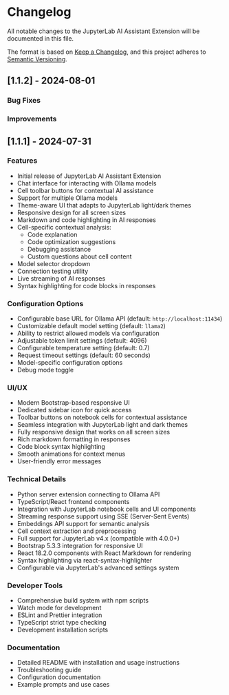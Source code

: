 # Changelog

All notable changes to the JupyterLab AI Assistant Extension will be documented in this file.

The format is based on [Keep a Changelog](https://keepachangelog.com/en/1.0.0/),
and this project adheres to [Semantic Versioning](https://semver.org/spec/v2.0.0.html).

## [1.1.2] - 2024-08-01

### Bug Fixes

### Improvements


## [1.1.1] - 2024-07-31

### Features
- Initial release of JupyterLab AI Assistant Extension
- Chat interface for interacting with Ollama models
- Cell toolbar buttons for contextual AI assistance
- Support for multiple Ollama models
- Theme-aware UI that adapts to JupyterLab light/dark themes
- Responsive design for all screen sizes
- Markdown and code highlighting in AI responses
- Cell-specific contextual analysis:
  - Code explanation
  - Code optimization suggestions
  - Debugging assistance
  - Custom questions about cell content
- Model selector dropdown
- Connection testing utility
- Live streaming of AI responses
- Syntax highlighting for code blocks in responses

### Configuration Options
- Configurable base URL for Ollama API (default: `http://localhost:11434`)
- Customizable default model setting (default: `llama2`)
- Ability to restrict allowed models via configuration
- Adjustable token limit settings (default: 4096)
- Configurable temperature setting (default: 0.7)
- Request timeout settings (default: 60 seconds)
- Model-specific configuration options
- Debug mode toggle

### UI/UX
- Modern Bootstrap-based responsive UI
- Dedicated sidebar icon for quick access
- Toolbar buttons on notebook cells for contextual assistance
- Seamless integration with JupyterLab light and dark themes
- Fully responsive design that works on all screen sizes
- Rich markdown formatting in responses
- Code block syntax highlighting
- Smooth animations for context menus
- User-friendly error messages

### Technical Details
- Python server extension connecting to Ollama API
- TypeScript/React frontend components
- Integration with JupyterLab notebook cells and UI components
- Streaming response support using SSE (Server-Sent Events)
- Embeddings API support for semantic analysis
- Cell context extraction and preprocessing
- Full support for JupyterLab v4.x (compatible with 4.0.0+)
- Bootstrap 5.3.3 integration for responsive UI
- React 18.2.0 components with React Markdown for rendering
- Syntax highlighting via react-syntax-highlighter
- Configurable via JupyterLab's advanced settings system

### Developer Tools
- Comprehensive build system with npm scripts
- Watch mode for development
- ESLint and Prettier integration
- TypeScript strict type checking
- Development installation scripts

### Documentation
- Detailed README with installation and usage instructions
- Troubleshooting guide
- Configuration documentation
- Example prompts and use cases 